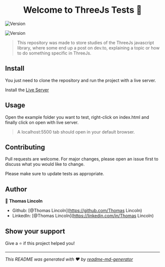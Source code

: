 <h1 align="center">Welcome to ThreeJs Tests 👋</h1>
<p>
  <img alt="Version" src="https://img.shields.io/badge/version-1.0.0-blue.svg?cacheSeconds=2592000" />
</p> <p>
  <img alt="Version" src="https://img.shields.io/badge/This%20is%20a%20study%20project-8A2BE2" />
</p>

> This repository was made to store studies of the ThreeJs javascript library, where some end up a post on dev.to, explaining a topic or how to do something specific in ThreeJs.

## Install

You just need to clone the repository and run the project with a live server.

Install the [Live Server](https://marketplace.visualstudio.com/items?itemName=ritwickdey.LiveServer)


## Usage

Open the example folder you want to test, right-click on index.html and finally click on open with live server.

> A localhost:5500 tab should open in your default browser.

## Contributing

Pull requests are welcome. For major changes, please open an issue first
to discuss what you would like to change.

Please make sure to update tests as appropriate.

## Author

👤 **Thomas Lincoln**

* Github: [@Thomas Lincoln](https://github.com/Thomas Lincoln)
* LinkedIn: [@Thomas Lincoln](https://linkedin.com/in/Thomas Lincoln)

## Show your support

Give a ⭐️ if this project helped you!

***
_This README was generated with ❤️ by [readme-md-generator](https://github.com/kefranabg/readme-md-generator)_

